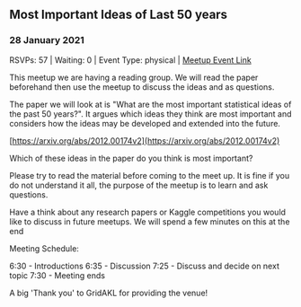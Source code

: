 ## Most Important Ideas of Last 50 years
### 28 January 2021
RSVPs: 57 | Waiting: 0 | Event Type: physical | [Meetup Event Link](https://www.meetup.com/Data-Science-Discussion-Auckland/events/275384725)

This meetup we are having a reading group. We will read the paper beforehand then use the meetup to discuss the ideas and as questions.

The paper we will look at is "What are the most important statistical ideas of the past 50 years?". It argues which ideas they think are most important and considers how the ideas may be developed and extended into the future.

[https://arxiv.org/abs/2012.00174v2](https://arxiv.org/abs/2012.00174v2)

Which of these ideas in the paper do you think is most important?

Please try to read the material before coming to the meet up. It is fine if you do not understand it all, the purpose of the meetup is to learn and ask questions.

Have a think about any research papers or Kaggle competitions you would like to discuss in future meetups. We will spend a few minutes on this at the end

Meeting Schedule:

6:30 - Introductions
6:35 - Discussion
7:25 - Discuss and decide on next topic
7:30 - Meeting ends

A big 'Thank you' to GridAKL for providing the venue!
